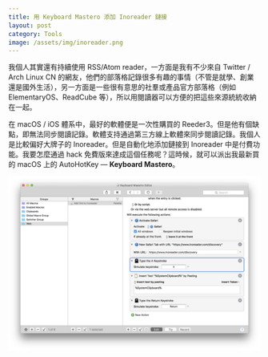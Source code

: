 ```yaml
---
title: 用 Keyboard Mastero 添加 Inoreader 鏈接
layout: post
category: Tools
image: /assets/img/inoreader.png
---
```

我個人其實還有持續使用 RSS/Atom reader，一方面是我有不少來自 Twitter / Arch Linux CN 的網友，他們的部落格記錄很多有趣的事情（不管是就學、創業還是國外生活），另一方面是一些很有意思的社羣或產品官方部落格（例如 ElementaryOS、ReadCube 等），所以用閱讀器可以方便的把這些來源統統收納在一起。

在 macOS / iOS 體系中，最好的軟體便是一次性購買的 Reeder3。但是他有個缺點，即無法同步閱讀記錄。軟體支持通過第三方線上軟體來同步閱讀記錄。我個人是比較偏好大牌子的 Inoreader。但是自動化地添加鏈接到 Inoreader 中是付費功能。我要怎麼通過 hack 免費版來達成這個任務呢？這時候，就可以派出我最新買的 macOS 上的 AutoHotKey — **Keyboard Mastero**。

![Screenshot](/assets/img/inoreader.png)
